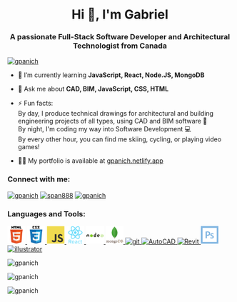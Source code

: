 <h1 align="center">Hi 👋, I'm Gabriel</h1>
<h3 align="center">A passionate Full-Stack Software Developer and Architectural Technologist from Canada</h3>

<p align="left"> <a href="https://github.com/ryo-ma/github-profile-trophy"><img src="https://github-profile-trophy.vercel.app/?username=gpanich" alt="gpanich" /></a> </p>

- 🌱 I’m currently learning **JavaScript, React, Node.JS, MongoDB**

- 💬 Ask me about **CAD, BIM, JavaScript, CSS, HTML**

- ⚡ Fun facts: 
               <br> By day, I produce technical drawings for architectural and building engineering projects of all types, using CAD and BIM software 📐
               <br> By night, I'm coding my way into Software Development 💻
               <br> By every other hour, you can find me skiing, cycling, or playing video games!

- 👨‍💻 My portfolio is available at [gpanich.netlify.app](https://gpanich.netlify.app/)

<h3 align="left">Connect with me:</h3>
<p align="left">
<a href="https://linkedin.com/in/gpanich" target="blank"><img align="center" src="https://raw.githubusercontent.com/rahuldkjain/github-profile-readme-generator/master/src/images/icons/Social/linked-in-alt.svg" alt="gpanich" height="30" width="40" /></a>
<a href="https://twitter.com/span888" target="blank"><img align="center" src="https://raw.githubusercontent.com/rahuldkjain/github-profile-readme-generator/master/src/images/icons/Social/twitter.svg" alt="span888" height="30" width="40" /></a>
<a href="https://codepen.io/gpanich" target="blank"><img align="center" src="https://raw.githubusercontent.com/rahuldkjain/github-profile-readme-generator/master/src/images/icons/Social/codepen.svg" alt="gpanich" height="30" width="40" /></a>
</p>

<h3 align="left">Languages and Tools:</h3>
<p align="left">
  <a href="https://www.w3.org/html/" target="_blank" rel="noreferrer"> <img src="https://raw.githubusercontent.com/devicons/devicon/master/icons/html5/html5-original-wordmark.svg" alt="html5" width="40" height="40"/> </a>
  <a href="https://www.w3schools.com/css/" target="_blank" rel="noreferrer"><img src="https://raw.githubusercontent.com/devicons/devicon/master/icons/css3/css3-original-wordmark.svg" alt="css3" width="40" height="40"/> </a>
  <a href="https://developer.mozilla.org/en-US/docs/Web/JavaScript" target="_blank" rel="noreferrer"> <img src="https://raw.githubusercontent.com/devicons/devicon/master/icons/javascript/javascript-original.svg" alt="javascript" width="40" height="40"/> </a>
  <a href="https://reactjs.org/" target="_blank" rel="noreferrer"> <img src="https://raw.githubusercontent.com/devicons/devicon/master/icons/react/react-original-wordmark.svg" alt="react" width="40" height="40"/> </a> 
  <a href="https://nodejs.org" target="_blank" rel="noreferrer"> <img src="https://raw.githubusercontent.com/devicons/devicon/master/icons/nodejs/nodejs-original-wordmark.svg" alt="nodejs" width="40" height="40"/> </a>
  <a href="https://www.mongodb.com/" target="_blank" rel="noreferrer"> <img src="https://raw.githubusercontent.com/devicons/devicon/master/icons/mongodb/mongodb-original-wordmark.svg" alt="mongodb" width="40" height="40"/> </a>
    <a href="https://git-scm.com/" target="_blank" rel="noreferrer"> <img src="https://www.vectorlogo.zone/logos/git-scm/git-scm-icon.svg" alt="git" width="40" height="40"/> </a>
  <a href="https://www.autodesk.ca/en/products/autocad/overview" target="_blank" rel="noreferrer"> <img src="https://imgur.com/MOy3750.png" alt="AutoCAD" width="40" height="40"/> </a>
<a href="https://www.autodesk.ca/en/products/revit/overview" target="_blank" rel="noreferrer"> <img src="https://imgur.com/kmClrTS.png" alt="Revit" width="40" height="40"/> </a>
<a href="https://www.photoshop.com/en" target="_blank" rel="noreferrer"> <img src="https://raw.githubusercontent.com/devicons/devicon/master/icons/photoshop/photoshop-line.svg" alt="photoshop" width="40" height="40"/> </a>
  <a href="https://www.adobe.com/in/products/illustrator.html" target="_blank" rel="noreferrer"> <img src="https://www.vectorlogo.zone/logos/adobe_illustrator/adobe_illustrator-icon.svg" alt="illustrator" width="40" height="40"/> </a></p>

<p><img align="left" src="https://github-readme-stats.vercel.app/api?username=gpanich&show_icons=true&locale=en" alt="gpanich" /></p><br>
 
<p><img align="left" src="https://github-readme-streak-stats.herokuapp.com/?user=gpanich&" alt="gpanich" /></p><br>

<p><img align="left" src="https://github-readme-stats.vercel.app/api/top-langs?username=gpanich&show_icons=true&locale=en&layout=compact" alt="gpanich" /></p>

<!---
gabpanich/gabpanich is a ✨ special ✨ repository because its `README.md` (this file) appears on your GitHub profile.
You can click the Preview link to take a look at your changes.
--->
